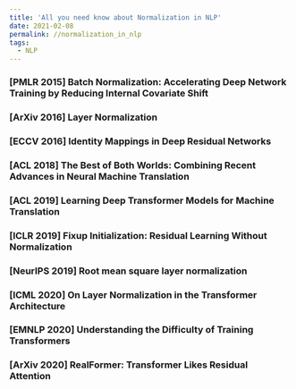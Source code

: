 ```yaml
---
title: 'All you need know about Normalization in NLP'
date: 2021-02-08
permalink: //normalization_in_nlp
tags:
  - NLP
---
```




### [PMLR 2015] Batch Normalization: Accelerating Deep Network Training by Reducing Internal Covariate Shift

### [ArXiv 2016] Layer Normalization

### [ECCV 2016] Identity Mappings in Deep Residual Networks

### [ACL 2018] The Best of Both Worlds: Combining Recent Advances in Neural Machine Translation

### [ACL 2019] Learning Deep Transformer Models for Machine Translation

### [ICLR 2019] Fixup Initialization: Residual Learning Without Normalization

### [NeurIPS 2019] Root mean square layer normalization

### [ICML 2020] On Layer Normalization in the Transformer Architecture

### [EMNLP 2020] Understanding the Difficulty of Training Transformers

### [ArXiv 2020] RealFormer: Transformer Likes Residual Attention



